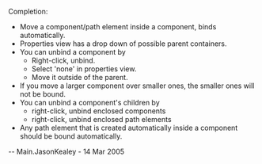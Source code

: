Completion:
   * Move a component/path element inside a component, binds automatically.
   * Properties view has a drop down of possible parent containers.
   * You can unbind a component by
      * Right-click, unbind.
      * Select 'none' in properties view.
      * Move it outside of the parent.
   * If you move a larger component over smaller ones, the smaller ones will not be bound.
   * You can unbind a component's children by
      * right-click, unbind enclosed components
      * right-click, unbind enclosed path elements
   * Any path element that is created automatically inside a component should be bound automatically.

-- Main.JasonKealey - 14 Mar 2005

